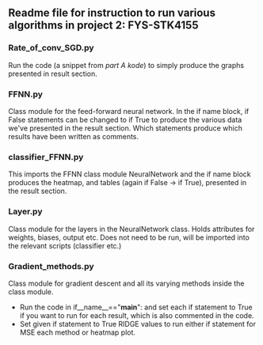 ## Readme file for instruction to run various algorithms in project 2: FYS-STK4155


### Rate_of_conv_SGD.py
Run the code (a snippet from _part A kode_) to simply produce the graphs presented in result section.

### FFNN.py
Class module for the feed-forward neural network. In the if name block, if False statements can be changed to if True to produce the various data we've presented in the result section. Which statements produce which results have been written as comments. 

### classifier_FFNN.py
This imports the FFNN class module NeuralNetwork and the if name block produces the heatmap, and tables (again if False -> if True), presented in the result section.

### Layer.py
Class module for the layers in the NeuralNetwork class. Holds attributes for weights, biases, output etc. Does not need to be run, will be imported into the relevant scripts (classifier etc.)

### Gradient_methods.py

Class module for gradient descent and all its varying methods inside the class module. 
- Run the code in if__name__=="__main__": and set each if statement to True if you want to run for each result, which is also commented in the code. 
- Set given if statement to True RIDGE values to run either if statement for MSE each method or heatmap plot.

